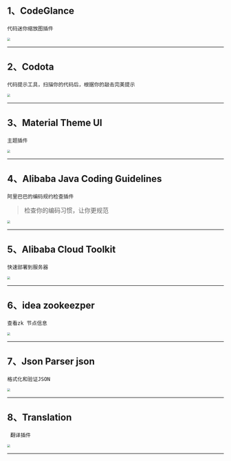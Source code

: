## 1、CodeGlance

`代码迷你缩放图插件`

<img style="display: block; margin: 0 auto;zoom: 45%;" src="blog/常用工具/picture/微信图片_20210322132131.jpg"/>

------

## 2、Codota

`代码提示工具，扫描你的代码后，根据你的敲击完美提示`

<img style="display: block; margin: 0 auto;zoom: 45%;" src="blog/常用工具/picture/微信图片_20210322132228.png"/>

------

## 3、Material Theme UI

`主题插件`

<img style="display: block; margin: 0 auto;zoom: 45%;" src="blog/常用工具/picture/微信图片_20210322132318.png"/>

------

## 4、Alibaba Java Coding Guidelines

`阿里巴巴的编码规约检查插件`

> 检查你的编码习惯，让你更规范

<img style="display: block; margin: 0 auto;zoom: 45%;" src="blog/常用工具/picture/微信图片_20210322132351.jpg"/>

------

## 5、Alibaba Cloud Toolkit

`快速部署到服务器`

<img style="display: block; margin: 0 auto;zoom: 45%;" src="blog/常用工具/picture/微信图片_20210322132501.png"/>

------

## 6、idea zookeezper

`查看zk 节点信息`

<img style="display: block; margin: 0 auto;zoom: 45%;" src="blog/常用工具/picture/微信图片_20210322132849.jpg"/>

------

## 7、Json Parser json

`格式化和验证JSON`

<img style="display: block; margin: 0 auto;zoom: 45%;" src="blog/常用工具/picture/微信图片_20210322132936.jpg"/>

------

## 8、Translation

` 翻译插件`

<img style="display: block; margin: 0 auto;zoom: 45%;" src="blog/常用工具/picture/微信图片_20210322133051.png"/>

------


